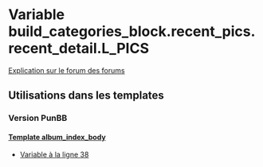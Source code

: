# Variable build_categories_block.recent_pics.recent_detail.L_PICS
[Explication sur le forum des forums](http://forum.forumactif.com/t294113-listing-des-variables#build_categories_block.recent_pics.recent_detail.L_PICS)

## Utilisations dans les templates

### Version PunBB

#### [Template album_index_body](punbb/album_index_body.md)
* [Variable à la ligne 38](../punbb/album_index_body.tpl#L38)